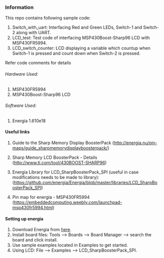 ### Information

This repo contains following sample code:

1. Switch_with_uart: Interfacing Red and Green LEDs, Switch-1 and Switch-2 along with UART.
2. LCD_test: Test code of interfacing MSP430Boost-Sharp96 LCD with MSP430FR5994.
3. LCD_switch_counter: LCD displaying a variable which countup when Switch-1 is pressed and count down when Switch-2 is pressed.

Refer code comments for details

###### Hardware Used:

1. MSP430FR5994
2. MSP430Boost-Sharp96 LCD

###### Software Used:

1. Energia 1.610e18

#### Useful links

1. Guide to the Sharp Memory Display BoosterPack (http://energia.nu/pin-maps/guide_sharpmemorydisplayboosterpack/)

2. Sharp Memory LCD BoosterPack - Details (http://www.ti.com/tool/430BOOST-SHARP96)

3. Energia Library for LCD_SharpBoosterPack_SPI (useful in case modifications needs to be made to library): (https://github.com/energia/Energia/blob/master/libraries/LCD_SharpBoosterPack_SPI)

4. Pin map for energia - MSP430FR5994 (https://embeddedcomputing.weebly.com/launchpad-msp430fr5994.html)


#### Setting up energia

1. Download Energia from [here](http://energia.nu/download/).
2. Install board files: Tools --> Boards --> Board Manager --> search the board and click install.
3. Use sample examples located in Examples to get started.
3. Using LCD: File --> Examples --> LCD_SharpBoosterPack_SPI.
